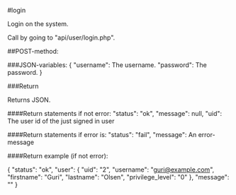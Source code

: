 #login

Login on the system.

Call by going to "api/user/login.php".

##POST-method:

###JSON-variables:
{
    "username": The username.
    "password": The password.
}

###Return

Returns JSON.

####Return statements if not error:
"status": "ok",
"message": null,
"uid": The user id of the just signed in user

####Return statements if error is:
"status": "fail",
"message": An error-message

####Return example (if not error):

{
    "status": "ok",
    "user": {
        "uid": "2",
        "username": "guri@example.com",
        "firstname": "Guri",
        "lastname": "Olsen",
        "privilege_level": "0"
    },
    "message": ""
}